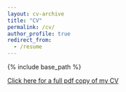 ```yaml
---
layout: cv-archive
title: "CV"
permalink: /cv/
author_profile: true
redirect_from:
  - /resume
---
```


<style>
a.uline {text-decoration:underline;}
</style>

{% include base_path %}

<a href="https://drive.google.com/file/d/1-ca0BEBVC6wDalzu_0LAUxxfpyT8s07J/view?usp=sharing" class="uline">Click here for a full pdf copy of my CV</a>
